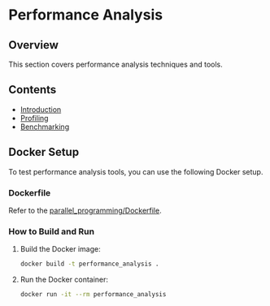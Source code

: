 # Performance Analysis

## Overview
This section covers performance analysis techniques and tools.

## Contents
- [Introduction](performance_analysis/introduction.md)
- [Profiling](performance_analysis/profiling.md)
- [Benchmarking](performance_analysis/benchmarking.md)

## Docker Setup
To test performance analysis tools, you can use the following Docker setup.

### Dockerfile
Refer to the [parallel_programming/Dockerfile](../parallel_programming/Dockerfile).

### How to Build and Run
1. Build the Docker image:
    ```bash
    docker build -t performance_analysis .
    ```

2. Run the Docker container:
    ```bash
    docker run -it --rm performance_analysis
    ```